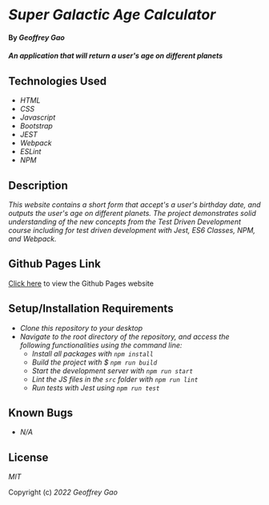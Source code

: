 # _Super Galactic Age Calculator_

#### By _Geoffrey Gao_

#### _An application that will return a user's age on different planets_

## Technologies Used

* _HTML_
* _CSS_
* _Javascript_
* _Bootstrap_
* _JEST_
* _Webpack_
* _ESLint_
* _NPM_

## Description

_This website contains a short form that accept's a user's birthday date, and outputs the user's age on different planets. The project demonstrates solid understanding of the new concepts from the Test Driven Development course including for test driven development with Jest, ES6 Classes, NPM, and Webpack._

## Github Pages Link

[Click here](https://geoffreygao1.github.io/Super-Galactic-Age-Calculator) to view the Github Pages website

## Setup/Installation Requirements

* _Clone this repository to your desktop_
* _Navigate to the root directory of the repository, and access the following functionalities using the command line:_
   - _Install all packages with `npm install`_
   - _Build the project with $ `npm run build`_
   - _Start the development server with `npm run start`_
   - _Lint the JS files in the `src` folder with `npm run lint`_
   - _Run tests with Jest using `npm run test`_

## Known Bugs

* _N/A_

## License

_MIT_

Copyright (c) _2022_ _Geoffrey Gao_